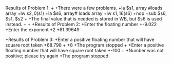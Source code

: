 Results of Problem 1:
+
+There were a few problems. 
+la $s1, array #loads array 
+lw $s2, 0($s1)
+la $s6, array# loads array
+lw $s1, 16($s6)
+nop
+sub $s6, $s1, $s2
+
+The final value that is needed is stored in WB, but $s6 is used instead.
+
+
+Results of Problem 2:
+Enter the floating number
+-9.022
+Enter the exponent
+2
+81.39649

+Results of Problem 3:
+Enter a positive floating number that will have square root taken
+68.798
+
+8
+The program stopped
+
+Enter a positive floating number that will have square root taken
+-100
+
+Number was not positive; please try again
+The program stopped
